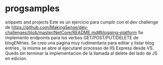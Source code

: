 # progsamples
snippets and projects
Este es un ejercicio para cumplir con el dev challenge de https://github.com/MakingSense/dev-challenges/blob/master/NetCore/README.md#blogging-platform
Se implemento endpoints para los verbos GET/POST/PUT/DELETE de blogENtries.
Se creo una pagina muy rudimentaria para editar y listar blog entries , la misma se abre al ejecutarel processo de IIS Express desde VS.
Quedo sin terminar la implementacion de la llamada al delete del lado de JS en edicion.
